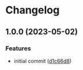 # Changelog

## 1.0.0 (2023-05-02)


### Features

* initial commit ([d1c66d8](https://github.com/rolehippie/wezterm/commit/d1c66d86e3d30bc5a2a87c7ffdb2fc4a0d125a96))
